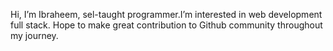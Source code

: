 Hi, I’m Ibraheem, sel-taught programmer.I’m interested in web development full stack.
Hope to make great contribution to Github community throughout my journey.  

<!---
Ibraheem-programmer/Ibraheem-programmer is a ✨ special ✨ repository because its `README.md` (this file) appears on your GitHub profile.
You can click the Preview link to take a look at your changes.
--->
